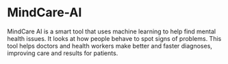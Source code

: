 # MindCare-AI
MindCare AI is a smart tool that uses machine learning to help find mental health issues. It looks at how people behave to spot signs of problems. This tool helps doctors and health workers make better and faster diagnoses, improving care and results for patients.
